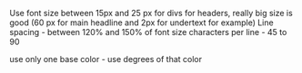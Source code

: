 Use font size between 15px and 25 px for divs
for headers, really big size is good (60 px for main headline and 2px for undertext for example)
Line spacing - between 120% and 150% of font size
characters per line - 45 to 90

use only one base color - use degrees of that color